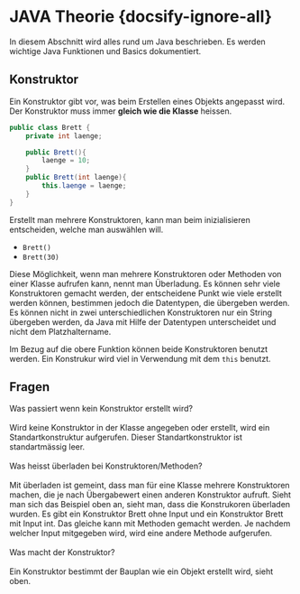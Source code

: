 # JAVA Theorie {docsify-ignore-all}

In diesem Abschnitt wird alles rund um Java beschrieben. Es werden wichtige Java Funktionen und Basics dokumentiert.

## Konstruktor

Ein Konstruktor gibt vor, was beim Erstellen eines Objekts angepasst wird. Der Konstruktor muss immer **gleich wie die Klasse** heissen.

```java
public class Brett {
    private int laenge;

    public Brett(){
        laenge = 10;
    }
    public Brett(int laenge){
        this.laenge = laenge;
    }
}
```

Erstellt man mehrere Konstruktoren, kann man beim inizialisieren entscheiden, welche man auswählen will.
- `Brett()`
- `Brett(30)`

Diese Möglichkeit, wenn man mehrere Konstruktoren oder Methoden von einer Klasse aufrufen kann, nennt man Überladung. Es können sehr viele Konstruktoren gemacht werden, der entscheidene Punkt wie viele erstellt werden können, bestimmen jedoch die Datentypen, die übergeben werden. Es können nicht in zwei unterschiedlichen Konstruktoren nur ein String übergeben werden, da Java mit Hilfe der Datentypen unterscheidet und nicht dem Platzhaltername.

Im Bezug auf die obere Funktion können beide Konstruktoren benutzt werden.
Ein Konstrukur wird viel in Verwendung mit dem `this` benutzt.

## Fragen

<div class="question-box">
  Was passiert wenn kein Konstruktor erstellt wird?
</div>
<br>
Wird keine Konstruktor in der Klasse angegeben oder erstellt, wird ein Standartkonstruktur aufgerufen. Dieser Standartkonstruktor ist standartmässig leer.
<br>
<br>
<div class="question-box">
  Was heisst überladen bei Konstruktoren/Methoden?
</div>
<br>
Mit überladen ist gemeint, dass man für eine Klasse mehrere Konstruktoren machen, die je nach Übergabewert einen anderen Konstruktor aufruft. Sieht man sich das Beispiel oben an, sieht man, dass die Konstrukoren überladen wurden. Es gibt ein Konstruktor Brett ohne Input und ein Konstruktor Brett mit Input int.
Das gleiche kann mit Methoden gemacht werden. Je nachdem welcher Input mitgegeben wird, wird eine andere Methode aufgerufen.
<br>
<br>
<div class="question-box">
    Was macht der Konstruktor?
</div>
<br>
Ein Konstruktor bestimmt der Bauplan wie ein Objekt erstellt wird, sieht oben.




